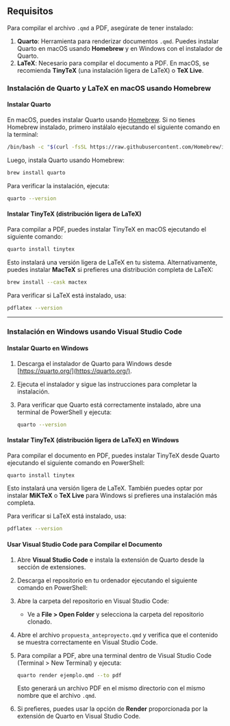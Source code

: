 
## Requisitos

Para compilar el archivo `.qmd` a PDF, asegúrate de tener instalado:

1. **Quarto**: Herramienta para renderizar documentos `.qmd`. Puedes instalar Quarto en macOS usando **Homebrew** y en Windows con el instalador de Quarto.
2. **LaTeX**: Necesario para compilar el documento a PDF. En macOS, se recomienda **TinyTeX** (una instalación ligera de LaTeX) o **TeX Live**.

### Instalación de Quarto y LaTeX en macOS usando Homebrew

#### Instalar Quarto

En macOS, puedes instalar Quarto usando [Homebrew](https://brew.sh/). Si no tienes Homebrew instalado, primero instálalo ejecutando el siguiente comando en la terminal:

```bash
/bin/bash -c "$(curl -fsSL https://raw.githubusercontent.com/Homebrew/install/HEAD/install.sh)"
```

Luego, instala Quarto usando Homebrew:

```bash
brew install quarto
```

Para verificar la instalación, ejecuta:

```bash
quarto --version
```

#### Instalar TinyTeX (distribución ligera de LaTeX)

Para compilar a PDF, puedes instalar TinyTeX en macOS ejecutando el siguiente comando:

```bash
quarto install tinytex
```

Esto instalará una versión ligera de LaTeX en tu sistema. Alternativamente, puedes instalar **MacTeX** si prefieres una distribución completa de LaTeX:

```bash
brew install --cask mactex
```

Para verificar si LaTeX está instalado, usa:

```bash
pdflatex --version
```
------------------------------------------------


### Instalación en Windows usando Visual Studio Code

#### Instalar Quarto en Windows

1. Descarga el instalador de Quarto para Windows desde [https://quarto.org/](https://quarto.org/).
2. Ejecuta el instalador y sigue las instrucciones para completar la instalación.
3. Para verificar que Quarto está correctamente instalado, abre una terminal de PowerShell y ejecuta:

   ```bash
   quarto --version
   ```

#### Instalar TinyTeX (distribución ligera de LaTeX) en Windows

Para compilar el documento en PDF, puedes instalar TinyTeX desde Quarto ejecutando el siguiente comando en PowerShell:

```bash
quarto install tinytex
```

Esto instalará una versión ligera de LaTeX. También puedes optar por instalar **MiKTeX** o **TeX Live** para Windows si prefieres una instalación más completa.

Para verificar si LaTeX está instalado, usa:

```bash
pdflatex --version
```

#### Usar Visual Studio Code para Compilar el Documento

1. Abre **Visual Studio Code** e instala la extensión de Quarto desde la sección de extensiones.
2. Descarga el repositorio en tu ordenador ejecutando el siguiente comando en PowerShell:

3. Abre la carpeta del repositorio en Visual Studio Code:

   - Ve a **File > Open Folder** y selecciona la carpeta del repositorio clonado.

4. Abre el archivo `propuesta_anteproyecto.qmd` y verifica que el contenido se muestra correctamente en Visual Studio Code.

5. Para compilar a PDF, abre una terminal dentro de Visual Studio Code (Terminal > New Terminal) y ejecuta:

   ```bash
   quarto render ejemplo.qmd --to pdf
   ```

   Esto generará un archivo PDF en el mismo directorio con el mismo nombre que el archivo `.qmd`.

6. Si prefieres, puedes usar la opción de **Render** proporcionada por la extensión de Quarto en Visual Studio Code.

